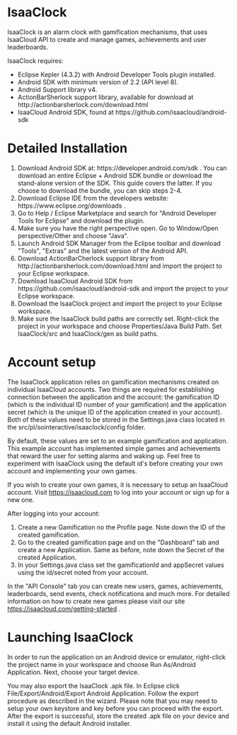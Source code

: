 IsaaClock
=========

IsaaClock is an alarm clock with gamification mechanisms, that uses IsaaCloud API to create and manage games, achievements and user leaderboards.

IsaaClock requires:
<ul>
<li> Eclipse Kepler (4.3.2) with Android Developer Tools plugin installed.
<li> Android SDK with minimum version of 2.2 (API level 8).
<li> Android Support library v4.
<li> ActionBarSherlock support library, available for download at http://actionbarsherlock.com/download.html
<li> IsaaCloud Android SDK, found at https://github.com/isaacloud/android-sdk
</ul>

Detailed Installation
=====================

<ol> 
<li> Download Android SDK at: https://developer.android.com/sdk . You can download an entire Eclipse + Android SDK bundle or download the 
stand-alone version of the SDK. This guide covers the latter. If you choose to download the bundle, you can skip steps 2-4.
<li> Download Eclipse IDE from the developers website: https://www.eclipse.org/downloads .
<li> Go to Help / Eclipse Marketplace and search for "Android Developer Tools for Eclipse" and download the plugin.
<li> Make sure you have the right perspective open. Go to Window/Open perspective/Other  and choose "Java".
<li> Launch Android SDK Manager from the Eclipse toolbar and download "Tools", "Extras" and the latest version of the Android API.
<li> Download ActionBarCherlock support library from  http://actionbarsherlock.com/download.html and import the project to your Eclipse workspace.
<li> Download IsaaCloud Android SDK from https://github.com/isaacloud/android-sdk and import the project to your Eclipse workspace.
<li> Download the IsaaClock project and import the project to your Eclipse workspace.
<li> Make sure the IsaaClock build paths are correctly set. Right-click the project in your workspace and choose Properties/Java Build Path. 
Set IsaaClock/src and IsaaClock/gen as build paths.
</ol>

Account setup
=============
The IsaaClock application relies on gamification mechanisms created on individual IsaaCloud accounts. Two things are required for establishing 
connection between the application and the account: the gamification ID (which is the individual ID number of your gamification) and the application secret 
(which is the unique ID of the application created in your account). Both of these values need to be stored in the Settings.java class located in the 
src/pl/sointeractive/isaaclock/config folder.

By default, these values are set to an example gamification and application. This example account has implemented simple games and achievements 
that reward the user for setting alarms and waking up. Feel free to experiment with IsaaClock using the default id's before creating your own account 
and implementing your own games. 
 
If you wish to create your own games, it is necessary to setup an IsaaCloud account. Visit https://isaacloud.com to log into your account or 
sign up for a new one.

After logging into your account:
<ol>
<li> Create a new Gamification no the Profile page. Note down the ID of the created gamification.
<li> Go to the created gamification page and on the "Dashboard" tab and create a new Application. Same as before, note down the Secret of the created Application.
<li> In your Settings.java class set the gamificationId and appSecret values using the id/secret noted from your account.
</ol>

In the "API Console" tab you can create new users, games, achievements, leaderboards, send events, check notifications and much more. 
For detailed information on how to create new games please visit our site https://isaacloud.com/getting-started .

Launching IsaaClock
===================
In order to run the application on an Android device or emulator, right-click the project name in your workspace and choose Run As/Android Application. 
Next, choose your target device.

You may also export the IsaaClock .apk file. In Eclipse click File/Export/Android/Export Android Application. Follow the export procedure as described in the wizard. 
Please note that you may need to setup your own keystore and key before you can proceed with the export. After the export is successful, store the created .apk file 
on your device and install it using the default Android installer. 

